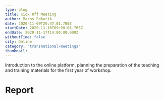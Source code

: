 ```yaml
---
type: blog
title: Kick Off Meeting
author: Maros Pekarik
date: 2020-11-09T20:47:01.700Z
startDate: 2020-11-16T09:00:01.765Z
endDate: 2020-11-17T14:00:00.000Z
withoutTime: false
city: Online
category: "transnational-meetings"
thumbnail:
---
```


Introduction to the online platform, planning the preparation of the teaching and training materials for the first year of workshop.

# Report
